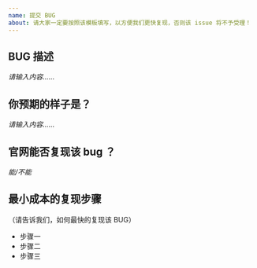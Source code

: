 ```yaml
---
name: 提交 BUG
about: 请大家一定要按照该模板填写，以方便我们更快复现，否则该 issue 将不予受理！
---
```


## BUG 描述

*请输入内容……*

## 你预期的样子是？

*请输入内容……*

## 官网能否复现该 bug ？

*能/不能*

## 最小成本的复现步骤

（请告诉我们，如何最快的复现该 BUG）

- 步骤一
- 步骤二
- 步骤三
